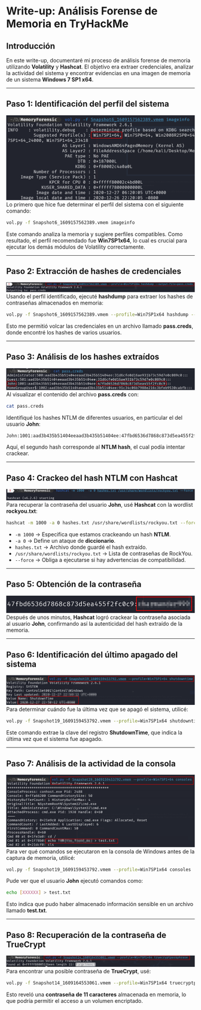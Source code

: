 # **Write-up: Análisis Forense de Memoria en TryHackMe**

## **Introducción**
En este write-up, documentaré mi proceso de análisis forense de memoria utilizando **Volatility** y **Hashcat**. El objetivo era extraer credenciales, analizar la actividad del sistema y encontrar evidencias en una imagen de memoria de un sistema **Windows 7 SP1 x64**.

---

## **Paso 1: Identificación del perfil del sistema**
![](Imagenes/1.png)
Lo primero que hice fue determinar el perfil del sistema con el siguiente comando:

```bash
vol.py -f Snapshot6_1609157562389.vmem imageinfo
```

Este comando analiza la memoria y sugiere perfiles compatibles. Como resultado, el perfil recomendado fue **Win7SP1x64**, lo cual es crucial para ejecutar los demás módulos de Volatility correctamente.

---

## **Paso 2: Extracción de hashes de credenciales**
![](Imagenes/2.png)  
Usando el perfil identificado, ejecuté **hashdump** para extraer los hashes de contraseñas almacenados en memoria:

```bash
vol.py -f Snapshot6_1609157562389.vmem --profile=Win7SP1x64 hashdump --output-file=pass.creds
```

Esto me permitió volcar las credenciales en un archivo llamado **pass.creds**, donde encontré los hashes de varios usuarios.

---

## **Paso 3: Análisis de los hashes extraídos**
![](Imagenes/3.png)
Al visualizar el contenido del archivo **pass.creds** con:

```bash
cat pass.creds
```
Identifiqué los hashes NTLM de diferentes usuarios, en particular el del usuario **John**:

```
John:1001:aad3b435b51404eeaad3b435b51404ee:47fbd6536d7868c873d5ea455f2fc0c9:::
```

Aquí, el segundo hash corresponde al **NTLM hash**, el cual podía intentar crackear.

---

## **Paso 4: Crackeo del hash NTLM con Hashcat**
![](Imagenes/4.png)
Para recuperar la contraseña del usuario **John**, usé **Hashcat** con la wordlist **rockyou.txt**:

```bash
hashcat -m 1000 -a 0 hashes.txt /usr/share/wordlists/rockyou.txt --force
```

- `-m 1000` → Especifica que estamos crackeando un hash **NTLM**.  
- `-a 0` → Define un ataque de **diccionario**.  
- `hashes.txt` → Archivo donde guardé el hash extraído.  
- `/usr/share/wordlists/rockyou.txt` → Lista de contraseñas de RockYou.  
- `--force` → Obliga a ejecutarse si hay advertencias de compatibilidad.

---

## **Paso 5: Obtención de la contraseña**
![](Imagenes/5.png) 
Después de unos minutos, **Hashcat** logró crackear la contraseña asociada al usuario **John**, confirmando así la autenticidad del hash extraído de la memoria.

---

## **Paso 6: Identificación del último apagado del sistema**
![](Imagenes/6.png) 
Para determinar cuándo fue la última vez que se apagó el sistema, utilicé:

```bash
vol.py -f Snapshot19_1609159453792.vmem --profile=Win7SP1x64 shutdowntime
```

Este comando extrae la clave del registro **ShutdownTime**, que indica la última vez que el sistema fue apagado.

---

## **Paso 7: Análisis de la actividad de la consola**
![](Imagenes/7.png) 
Para ver qué comandos se ejecutaron en la consola de Windows antes de la captura de memoria, utilicé:

```bash
vol.py -f Snapshot19_1609159453792.vmem --profile=Win7SP1x64 consoles
```

Pude ver que el usuario **John** ejecutó comandos como:
```bash
echo [XXXXXX] > test.txt
```
Esto indica que pudo haber almacenado información sensible en un archivo llamado **test.txt**.

---

## **Paso 8: Recuperación de la contraseña de TrueCrypt**
![](Imagenes/8.png)  
Para encontrar una posible contraseña de **TrueCrypt**, usé:

```bash
vol.py -f Snapshot14_1609164553061.vmem --profile=Win7SP1x64 truecryptpassphrase
```

Esto reveló una **contraseña de 11 caracteres** almacenada en memoria, lo que podría permitir el acceso a un volumen encriptado.
